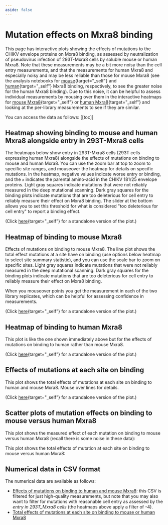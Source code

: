 ```yaml
---
aside: false
---
```


# Mutation effects on Mxra8 binding
This page has interactive plots showing the effects of mutations to the CHIKV envelope proteins on Mxra8 binding, as assessed by neutralization of pseudovirus infection of 293T-Mxra8 cells by soluble mouse or human Mxra8.
Note that these measurements may be a bit more noisy than the cell entry measurements, and that the measurements for human Mxra8 and especially noisy and may be less reliable than those for mouse Mxra8 (see the analysis notebooks for [mouse](notebooks/avg_escape_receptor_affinity_mouse_Mxra8.html){target="_self"} and [human](notebooks/avg_escape_receptor_affinity_human_Mxra8.html){target="_self"} Mxra8 binding, respectively, to see the greater noise for the human Mxra8 binding).
Due to this noise, it can be helpful to assess individual measurements by mousing over them in the interactive heatmaps for [mouse Mxra8](mxra8_binding.html#heatmap-of-binding-to-mouse-mxra8){target="_self"} or [human Mxra8](mxra8_binding.html#heatmap-of-binding-to-human-mxra8){target="_self"} and looking at the per-library measurements to see if they are similar.

You can access the data as follows:
[[toc]]

## Heatmap showing binding to mouse and human Mxra8 alongside entry in 293T-Mxra8 cells
The heatmaps below show entry in 293T-Mxra8 cells (293T cells expressing human Mxra8) alongside the effects of mutations on binding to mouse and human Mxra8.
You can use the zoom bar at top to zoom to specific site ranges, and mouseover the heatmap for details on specific mutations.
In the heatmap, negative values indicate worse entry or binding, and the `x` indicates the parental amino-acid in the CHIKV 181/25 envelope proteins.
Light gray squares indicate mutations that were not reliably measured in the deep mutational scanning.
Dark gray squares for the binding plots indicate mutations that are too deleterious for cell entry to reliably measure their effect on Mxra8 binding.
The slider at the bottom allows you to set this threshold for what is considered "too deleterious for cell entry" to report a binding effect.

(Click [here](htmls/binding_mouse_vs_human_Mxra8_overlaid.html){target="_self"} for a standalone version of the plot.)

<Figure caption="Interactive heatmap showing entry in 293T cells expressing human Mxra8 alongside binding to mouse and human Mxra8">
    <Altair :showShadow="true" :spec-url="'htmls/binding_mouse_vs_human_Mxra8_overlaid.html'"></Altair>
</Figure>

## Heatmap of binding to mouse Mxra8
Effects of mutations on binding to mouse Mxra8.
The line plot shows the total effect mutations at a site have on binding (use options below heatmap to select site summary statistic), and you can use the scale bar to zoom on specific sites.
Light gray squares indicate mutations that were not reliably measured in the deep mutational scanning.
Dark gray squares for the binding plots indicate mutations that are too deleterious for cell entry to reliably measure their effect on Mxra8 binding.

When you mouseover points you get the measurement in each of the two library replicates, which can be helpful for assessing confidence in measurements.

(Click [here](htmls/mouse_Mxra8_mut_effect.html){target="_self"} for a standalone version of the plot.)

<Figure caption="Interactive heatmap of effects of mutations on binding to mouse Mxra8">
    <Altair :showShadow="true" :spec-url="'htmls/mouse_Mxra8_mut_effect.html'"></Altair>
</Figure>

## Heatmap of binding to human Mxra8
This plot is like the one shown immediately above but for the effects of mutations on binding to human rather than mouse Mxra8.

(Click [here](htmls/human_Mxra8_mut_effect.html){target="_self"} for a standalone version of the plot.)

<Figure caption="Interactive heatmap of effects of mutations on binding to human Mxra8">
    <Altair :showShadow="true" :spec-url="'htmls/human_Mxra8_mut_effect.html'"></Altair>
</Figure>

## Effects of mutations at each site on binding
This plot shows the total effects of mutations at each site on binding to human and mouse Mxra8.
Mouse over lines for details.

(Click [here](htmls/mxra8_site_chart.html){target="_self"} for a standalone version of the plot.)

<Figure caption="Total effects of mutations at each site on Mxra8 binding">
    <Altair :showShadow="true" :spec-url="'htmls/mxra8_site_chart.html'"></Altair>
</Figure>

## Scatter plots of mutation effects on binding to mouse versus human Mxra8

This plot shows the measured effect of each mutation on binding to mouse versus human Mxra8 (recall there is some noise in these data):

<Figure caption="Effects of mutations on binding to human versus mouse Mxra8">
    <Altair :showShadow="true" :spec-url="'htmls/mxra8_mut_binding_corr.html'"></Altair>
</Figure>

This plot shows the total effects of mutation at each site on binding to mouse versus human Mxra8:

<Figure caption="Effects of all mutations at each site on binding to human versus mouse Mxra8">
    <Altair :showShadow="true" :spec-url="'htmls/mxra8_site_binding_corr.html'"></Altair>
</Figure>

## Numerical data in CSV format
The numerical data are available as follows:
  - [Effects of mutations on binding to human and mouse Mxra8](https://github.com/dms-vep/CHIKV-181-25-E-DMS/blob/main/results/summaries/binding_mouse_vs_human_Mxra8.csv): this CSV is filtered for just high-quality measurements, but note that you may also want to filter for mutations with reasonable cell entry as assessed by the *entry in 293T_Mxra8 cells* (the heatmaps above apply a filter of -4).
  - [Total effects of mutations at each site on binding to mouse or human Mxra8](https://github.com/dms-vep/CHIKV-181-25-E-DMS/blob/main/results/compare_human_mouse_mxra8/site_binding.csv)
